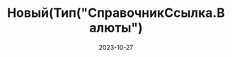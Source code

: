 ---
date: 2023-10-27
guid: b93918db-fa49-49f3-a7ed-0f861684dbc8
title: 'Новый(Тип("СправочникСсылка.Валюты")'
question: |
    ```bsl
    П = Новый Массив;
    П.Добавить(Новый УникальныйИдентификатор);
    С = Новый(Тип("СправочникСсылка.Валюты"), П);
    ```
options:
    - Код создаст пустую ссылку на справочник валюты
    - Код создаст ссылку на справочник валюты с переданным идентификатором
    - Код вызовет исключение
correct: 1
explanation: |
    Хитрый способ получить ссылку, без необходимости обращения к менеджеру объекта
tags:
    - platform
source: https://t.me/JuniorOneS/588
---
